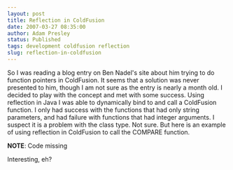 ```yaml
---
layout: post
title: Reflection in ColdFusion
date: 2007-03-27 08:35:00
author: Adam Presley
status: Published
tags: development coldfusion reflection
slug: reflection-in-coldfusion
---
```

So I was reading a blog entry on Ben Nadel's site about him trying to do
function pointers in ColdFusion. It seems that a solution was never
presented to him, though I am not sure as the entry is nearly a month
old. I decided to play with the concept and met with some success. Using
reflection in Java I was able to dynamically bind to and call a
ColdFusion function. I only had success with the functions that had only
string parameters, and had failure with functions that had integer
arguments. I suspect it is a problem with the class type. Not sure. But
here is an example of using reflection in ColdFusion to call the COMPARE
function.  

**NOTE**: Code missing
  
Interesting, eh?

